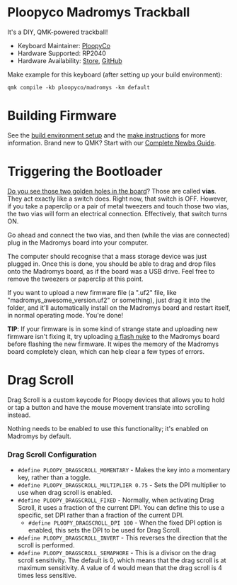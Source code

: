 
# Ploopyco Madromys Trackball

It's a DIY, QMK-powered trackball!

* Keyboard Maintainer: [PloopyCo](https://github.com/ploopyco)
* Hardware Supported: RP2040
* Hardware Availability: [Store](https://ploopy.co), [GitHub](https://github.com/ploopyco)

Make example for this keyboard (after setting up your build environment):

    qmk compile -kb ploopyco/madromys -km default

# Building Firmware

See the [build environment setup](https://docs.qmk.fm/#/getting_started_build_tools) and the [make instructions](https://docs.qmk.fm/#/getting_started_make_guide) for more information. Brand new to QMK? Start with our [Complete Newbs Guide](https://docs.qmk.fm/#/newbs).

# Triggering the Bootloader

[Do you see those two golden holes in the board](https://ploopy.co/wp-content/uploads/2023/11/boot.jpg)? Those are called **vias**. They act exactly like a switch does. Right now, that switch is OFF. However, if you take a paperclip or a pair of metal tweezers and touch those two vias, the two vias will form an electrical connection. Effectively, that switch turns ON.

Go ahead and connect the two vias, and then (while the vias are connected) plug in the Madromys board into your computer.

The computer should recognise that a mass storage device was just plugged in. Once this is done, you should be able to drag and drop files onto the Madromys board, as if the board was a USB drive. Feel free to remove the tweezers or paperclip at this point.

If you want to upload a new firmware file (a ".uf2" file, like "madromys_awesome_version.uf2" or something), just drag it into the folder, and it'll automatically install on the Madromys board and restart itself, in normal operating mode. You're done!

**TIP**: If your firmware is in some kind of strange state and uploading new firmware isn't fixing it, try uploading [a flash nuke](https://learn.adafruit.com/getting-started-with-raspberry-pi-pico-circuitpython/circuitpython#flash-resetting-uf2-3083182) to the Madromys board before flashing the new firmware. It wipes the memory of the Madromys board completely clean, which can help clear a few types of errors.

# Drag Scroll

Drag Scroll is a custom keycode for Ploopy devices that allows you to hold or tap a button and have the mouse movement translate into scrolling instead. 

Nothing needs to be enabled to use this functionality; it's enabled on Madromys by default.

### Drag Scroll Configuration

* `#define PLOOPY_DRAGSCROLL_MOMENTARY` - Makes the key into a momentary key, rather than a toggle.
* `#define PLOOPY_DRAGSCROLL_MULTIPLIER 0.75` - Sets the DPI multiplier to use when drag scroll is enabled. 
* `#define PLOOPY_DRAGSCROLL_FIXED` - Normally, when activating Drag Scroll, it uses a fraction of the current DPI. You can define this to use a specific, set DPI rather than a fraction of the current DPI. 
  * `#define PLOOPY_DRAGSCROLL_DPI 100` - When the fixed DPI option is enabled, this sets the DPI to be used for Drag Scroll.
* `#define PLOOPY_DRAGSCROLL_INVERT` - This reverses the direction that the scroll is performed. 
* `#define PLOOPY_DRAGSCROLL_SEMAPHORE` - This is a divisor on the drag scroll sensitivity. The default is 0, which means that the drag scroll is at maximum sensitivity. A value of 4 would mean that the drag scroll is 4 times less sensitive.